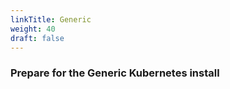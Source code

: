 ```yaml
---
linkTitle: Generic
weight: 40
draft: false
---
```


### Prepare for the Generic Kubernetes install

